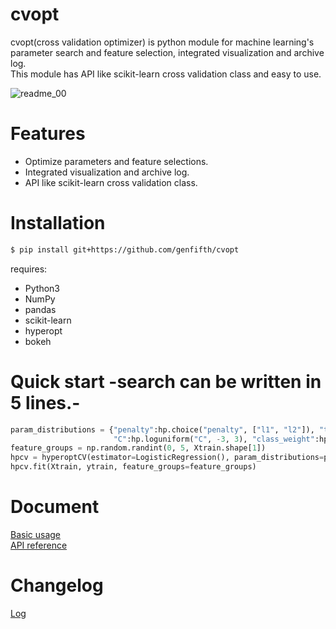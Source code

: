 # cvopt
cvopt(cross validation optimizer) is python module for machine learning's parameter search and feature selection, integrated visualization and archive log.   
This module has API like scikit-learn cross validation class and easy to use.

![readme_00](https://github.com/genfifth/cvopt/blob/master/etc/images/readme_00.PNG)

# Features
* Optimize parameters and feature selections.
* Integrated visualization and archive log.
* API like scikit-learn cross validation class.

# Installation   
```bash
$ pip install git+https://github.com/genfifth/cvopt
```
requires:   
* Python3
* NumPy
* pandas
* scikit-learn
* hyperopt
* bokeh
   
# Quick start -search can be written in 5 lines.-
```python
param_distributions = {"penalty":hp.choice("penalty", ["l1", "l2"]), "tol":hp.loguniform("tol", -4, -2), 
                       "C":hp.loguniform("C", -3, 3), "class_weight":hp.choice("class_weight", [None, "balanced"])}
feature_groups = np.random.randint(0, 5, Xtrain.shape[1]) 
hpcv = hyperoptCV(estimator=LogisticRegression(), param_distributions=param_distributions)
hpcv.fit(Xtrain, ytrain, feature_groups=feature_groups)
```
   
# Document
[Basic usage](https://github.com/genfifth/cvopt/blob/master/notebooks/basic_usage.ipynb)   
[API reference](https://genfifth.github.io/cvopt/)

# Changelog
[Log](https://github.com/genfifth/cvopt/blob/master/Changelog.md)   
